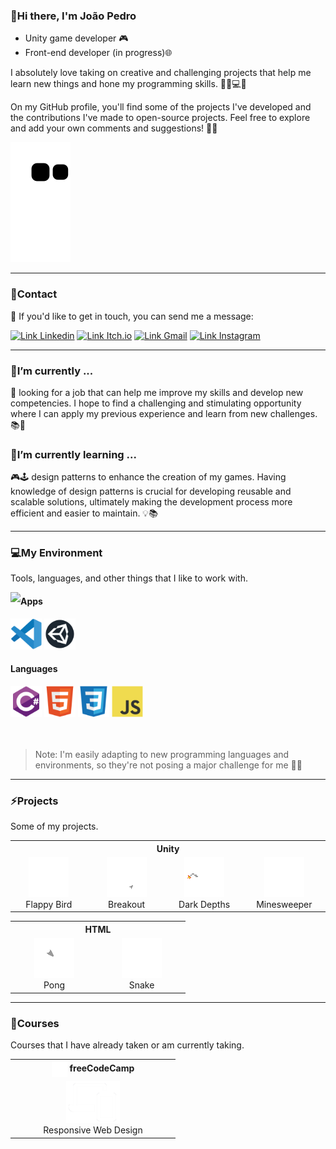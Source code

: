 ### 👋Hi there, I'm João Pedro

- Unity game developer 🎮
- Front-end developer (in progress)🌐

 I absolutely love taking on creative and challenging projects that help me learn new things and hone my programming skills. 💪🏼💻🚀

On my GitHub profile, you'll find some of the projects I've developed and the contributions I've made to open-source projects. Feel free to explore and add your own comments and suggestions! 🙌🏼

![snake gif](https://github.com/JpMunhozOliveira/JpMunhozOliveira/blob/output/github-contribution-grid-snake.svg)

<hr>

### 📩Contact

📧 If you'd like to get in touch, you can send me a message:

<div>
 <a href="https://www.linkedin.com/in/jpmunhozoliveira/"><img src="https://img.shields.io/badge/linkedin-%230077B5.svg?style=for-the-badge&logo=linkedin&logoColor=white" alt="Link Linkedin" /></a>
  <a href="https://jaoophez.itch.io/"><img src="https://img.shields.io/badge/Itch-%23FF0B34.svg?style=for-the-badge&logo=Itch.io&logoColor=white" alt="Link Itch.io" /></a>
 <a href="mailto:jpmunhozoliveira@gmail.com"><img src="https://img.shields.io/badge/Gmail-D14836?style=for-the-badge&logo=gmail&logoColor=white" alt="Link Gmail" /></a>
 <a href="#"><img src="https://img.shields.io/badge/Instagram-%23E4405F.svg?style=for-the-badge&logo=Instagram&logoColor=white" alt="Link Instagram" /></a>
 </div>


<hr>

### 🔭I’m currently ...

💼 looking for a job that can help me improve my skills and develop new competencies. I hope to find a challenging and stimulating opportunity where I can apply my previous experience and learn from new challenges. 📚🌟

### 🌱I’m currently learning ...

🎮🕹️ design patterns to enhance the creation of my games. Having knowledge of design patterns is crucial for developing reusable and scalable solutions, ultimately making the development process more efficient and easier to maintain. 💡📚

<hr>

### 💻My Environment

Tools, languages, and other things that I like to work with.


<a href="#"><img align="left" src="https://github-readme-stats.vercel.app/api/top-langs/?username=JpMunhozOliveira&hide=ShaderLab,HLSL&theme=github_dark&hide_border=true&card_width=400" /></a>

<div align="right">
 <div align="left">
 <h4> Apps </h4>
 <a href="#"><img src="resources/icons/tools/vscode/vscode-original.svg" alt="VS Code Logo" width="50" height="50"></a>
 <a href="#"><img src="resources/icons/tools/unity/unity.svg" alt="Unity Logo" width="50" height="50"></a>
 <h4> Languages </h4>
 <a href="#"><img src="resources/icons/programming/csharp/csharp-original.svg" alt="C sharp" width="50" height="50"></a>
 <a href="#"><img src="resources/icons/programming/html5/html5-original.svg" alt="Html" width="50" height="50"></a>
 <a href="#"><img src="resources/icons/programming/css3/css3-original.svg" alt="Css" width="50" height="50"></a>
 <a href="#"><img src="resources/icons/programming/javascript/javascript-original.svg" alt="JavaScript" width="50" height="50"></a>
 </div>
</div>

<br>
<br>

>Note: I'm easily adapting to new programming languages and environments, so they're not posing a major challenge for me 📖💡

<hr>

### ⚡Projects

Some of my projects.

<div align="center">
 <table>
  
 <!------------------------Header Unity------------------------->
  
  <tr>
   <th colspan="4"> Unity </th>
  </tr>
  
 <!-----------------------Projects Unity------------------------>
  
  <tr>
   <td align="center" width="126">
      <a href="https://github.com/JpMunhozOliveira/Flappy-Bird">
        <img src="resources/images/UnityProjects/FlappyIcon.png" width="64" alt="Flappy Bird Icon" />
      </a>
      <br>Flappy Bird
   </td>
   <td align="center" width="126">
      <a href="https://github.com/JpMunhozOliveira/Breakout-Unity-Csharp">
        <img src="resources/images/UnityProjects/BreakoutIcon.png" width="64" alt="Breakout Icon" />
      </a>
      <br>Breakout
   </td>
   <td align="center" width="126">
      <a href="https://github.com/JpMunhozOliveira/Dark-Depths">
        <img src="resources/images/UnityProjects/DarkDepthsIcon.png" width="64" alt="Dark depths Icon" />
      </a>
      <br>Dark Depths
   </td>
   <td align="center" width="126">
      <a href="https://github.com/JpMunhozOliveira/Minesweeper-Unity-Csharp">
        <img src="resources/images/UnityProjects/MinesweeperIcon.png" width="64" alt="Minesweeper Icon" />
      </a>
      <br>Minesweeper
   </td>
  </tr>
 </table>

<!-----------------------Header HTML------------------------>
<table>
 <tr>
   <th colspan="3"> HTML </th>
 </tr>
 <tr>
  
  <td align="center" width="126">
      <a href="https://github.com/JpMunhozOliveira/Pong-Html5-Js">
        <img src="resources/images/HtmlProjects/PongIcon.png" width="64" alt="Pong Icon" />
      </a>
      <br>Pong
   </td>
  
   <td align="center" width="126">
      <a href="https://github.com/JpMunhozOliveira/Snake-Html5-Js">
        <img src="resources/images/HtmlProjects/SnakeIcon.png" width="64" alt="Snake Icon" />
      </a>
      <br>Snake
   </td>
  
 </tr>
</table>
 
</div>
 
<hr>

### 🏫Courses

Courses that I have already taken or am currently taking.

<div align="center">
 <table>
  
 <!------------------------Header------------------------->
  
  <tr>
   <th colspan="1"><a href="#"><img src="resources/icons/courses/freecodecamp/fcc_primary_small.svg" width="25" height="25" align="center"></a> freeCodeCamp </th>
  </tr>
  
 <!-----------------------Projects------------------------>
  
  <tr>
   <td align="center" width="250">
      <a href="https://github.com/JpMunhozOliveira/Responsive-Web-Design/blob/main/README.md">
        <img src="resources/icons/courses/freecodecamp/Web_Development_Icon.png" width="86.22" height="67.32"/>
      </a>
      <br>Responsive Web Design
   </td>
  </tr>
  
 </table>
</div>
